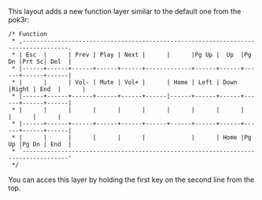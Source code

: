 This layout adds a new function layer similar to the default one from the pok3r:

    /* Function
     * ,-----------------------------------------------------------------------------------.
     * | Esc  |      | Prev | Play | Next |      |      |Pg Up |  Up  |Pg Dn |Prt Sc| Del  |
     * |------+------+------+------+------+-------------+------+------+------+------+------|
     * |      |      | Vol- | Mute | Vol+ |      | Home | Left | Down |Right | End  |      |
     * |------+------+------+------+------+------|------+------+------+------+------+------|
     * |      |      |      |      |      |      |      |      |      |      |      |      |
     * |------+------+------+------+------+------+------+------+------+------+------+------|
     * |      |      |      |      |      |             |      | Home |Pg Up |Pg Dn | End  |
     * `-----------------------------------------------------------------------------------'
     */

You can acces this layer by holding the first key on the second line from the top.